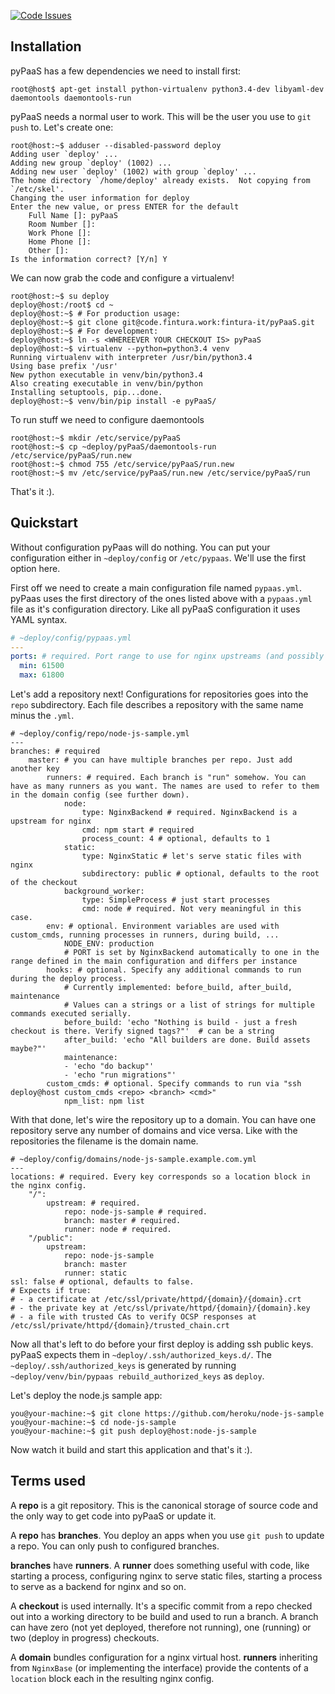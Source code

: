 [![Code Issues](http://www.quantifiedcode.com/api/v1/project/f78ad9da5ea04bbdbe5cf527efe2331e/badge.svg)](http://www.quantifiedcode.com/app/project/f78ad9da5ea04bbdbe5cf527efe2331e)

## Installation

pyPaaS has a few dependencies we need to install first:

```
root@host$ apt-get install python-virtualenv python3.4-dev libyaml-dev daemontools daemontools-run
```


pyPaaS needs a normal user to work. This will be the user you use to `git push` to. Let's create one:

```
root@host:~$ adduser --disabled-password deploy
Adding user `deploy' ...
Adding new group `deploy' (1002) ...
Adding new user `deploy' (1002) with group `deploy' ...
The home directory `/home/deploy' already exists.  Not copying from `/etc/skel'.
Changing the user information for deploy
Enter the new value, or press ENTER for the default
    Full Name []: pyPaaS
    Room Number []:
    Work Phone []:
    Home Phone []:
    Other []:
Is the information correct? [Y/n] Y
```

We can now grab the code and configure a virtualenv!

```
root@host:~$ su deploy
deploy@host:/root$ cd ~
deploy@host:~$ # For production usage:
deploy@host:~$ git clone git@code.fintura.work:fintura-it/pyPaaS.git
deploy@host:~$ # For development:
deploy@host:~$ ln -s <WHEREEVER YOUR CHECKOUT IS> pyPaaS
deploy@host:~$ virtualenv --python=python3.4 venv
Running virtualenv with interpreter /usr/bin/python3.4
Using base prefix '/usr'
New python executable in venv/bin/python3.4
Also creating executable in venv/bin/python
Installing setuptools, pip...done.
deploy@host:~$ venv/bin/pip install -e pyPaaS/
```

To run stuff we need to configure daemontools

```
root@host:~$ mkdir /etc/service/pyPaaS
root@host:~$ cp ~deploy/pyPaaS/daemontools-run /etc/service/pyPaaS/run.new
root@host:~$ chmod 755 /etc/service/pyPaaS/run.new
root@host:~$ mv /etc/service/pyPaaS/run.new /etc/service/pyPaaS/run
```

That's it :).

## Quickstart

Without configuration pyPaas will do nothing. You can put your configuration either in `~deploy/config` or `/etc/pypaas`. We'll use the first option here.

First off we need to create a main configuration file named `pypaas.yml`. pyPaas uses the first directory of the ones listed above with a `pypaas.yml` file as it's configuration directory. Like all pyPaaS configuration it uses YAML syntax.

```yaml
# ~deploy/config/pypaas.yml
---
ports: # required. Port range to use for nginx upstreams (and possibly more in the future)
  min: 61500
  max: 61800
```

Let's add a repository next! Configurations for repositories goes into the `repo` subdirectory. Each file describes a repository with the same name minus the `.yml`.

```
# ~deploy/config/repo/node-js-sample.yml
---
branches: # required
    master: # you can have multiple branches per repo. Just add another key
        runners: # required. Each branch is "run" somehow. You can have as many runners as you want. The names are used to refer to them in the domain config (see further down).
            node:
                type: NginxBackend # required. NginxBackend is a upstream for nginx
                cmd: npm start # required
                process_count: 4 # optional, defaults to 1
            static:
                type: NginxStatic # let's serve static files with nginx
                subdirectory: public # optional, defaults to the root of the checkout
            background_worker:
                type: SimpleProcess # just start processes
                cmd: node # required. Not very meaningful in this case.
        env: # optional. Environment variables are used with custom_cmds, running processes in runners, during build, ...
            NODE_ENV: production
            # PORT is set by NginxBackend automatically to one in the range defined in the main configuration and differs per instance
        hooks: # optional. Specify any additional commands to run during the deploy process.
            # Currently implemented: before_build, after_build, maintenance
            # Values can a strings or a list of strings for multiple commands executed serially.
            before_build: 'echo "Nothing is build - just a fresh checkout is there. Verify signed tags?"'  # can be a string
            after_build: 'echo "All builders are done. Build assets maybe?"'
            maintenance:
            - 'echo "do backup"'
            - 'echo "run migrations"'
        custom_cmds: # optional. Specify commands to run via "ssh deploy@host custom_cmds <repo> <branch> <cmd>"
            npm_list: npm list
```

With that done, let's wire the repository up to a domain. You can have one repository serve any number of domains and vice versa. Like with the repositories the filename is the domain name.

```
# ~deploy/config/domains/node-js-sample.example.com.yml
---
locations: # required. Every key corresponds so a location block in the nginx config.
    "/":
        upstream: # required.
            repo: node-js-sample # required.
            branch: master # required.
            runner: node # required.
    "/public":
        upstream:
            repo: node-js-sample
            branch: master
            runner: static
ssl: false # optional, defaults to false.
# Expects if true:
# - a certificate at /etc/ssl/private/httpd/{domain}/{domain}.crt
# - the private key at /etc/ssl/private/httpd/{domain}/{domain}.key
# - a file with trusted CAs to verify OCSP responses at /etc/ssl/private/httpd/{domain}/trusted_chain.crt
```

Now all that's left to do before your first deploy is adding ssh public keys. pyPaaS expects them in `~deploy/.ssh/authorized_keys.d/`. The `~deploy/.ssh/authorized_keys` is generated by running `~deploy/venv/bin/pypaas rebuild_authorized_keys` as `deploy`.

Let's deploy the node.js sample app:

```
you@your-machine:~$ git clone https://github.com/heroku/node-js-sample
you@your-machine:~$ cd node-js-sample
you@your-machine:~$ git push deploy@host:node-js-sample
```

Now watch it build and start this application and that's it :).

## Terms used

A **repo** is a git repository. This is the canonical storage of source code and the only way to get code into pyPaaS or update it.

A **repo** has **branches**. You deploy an apps when you use `git push` to update a repo. You can only push to configured branches.

**branches** have **runners**. A **runner** does something useful with code, like starting a process, configuring nginx to serve static files, starting a process to serve as a backend for nginx and so on.

A **checkout** is used internally. It's a specific commit from a repo checked out into a working directory to be build and used to run a branch. A branch can have zero (not yet deployed, therefore not running), one (running) or two (deploy in progress) checkouts.

A **domain** bundles configuration for a nginx virtual host. **runners** inheriting from `NginxBase` (or implementing the interface) provide the contents of a `location` block each in the resulting nginx config.
